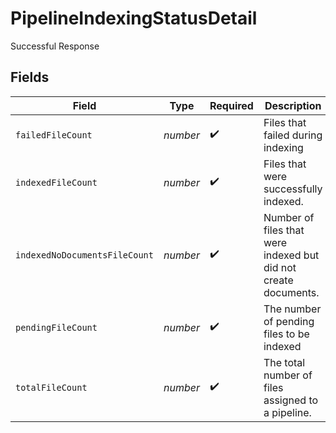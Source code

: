 # PipelineIndexingStatusDetail

Successful Response


## Fields

| Field                                                           | Type                                                            | Required                                                        | Description                                                     |
| --------------------------------------------------------------- | --------------------------------------------------------------- | --------------------------------------------------------------- | --------------------------------------------------------------- |
| `failedFileCount`                                               | *number*                                                        | :heavy_check_mark:                                              | Files that failed during indexing                               |
| `indexedFileCount`                                              | *number*                                                        | :heavy_check_mark:                                              | Files that were successfully indexed.                           |
| `indexedNoDocumentsFileCount`                                   | *number*                                                        | :heavy_check_mark:                                              | Number of files that were indexed but did not create documents. |
| `pendingFileCount`                                              | *number*                                                        | :heavy_check_mark:                                              | The number of pending files to be indexed                       |
| `totalFileCount`                                                | *number*                                                        | :heavy_check_mark:                                              | The total number of files assigned to a pipeline.               |
